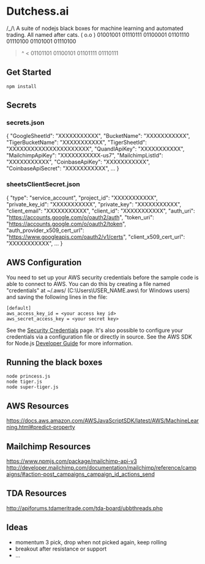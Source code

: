 
# Dutchess.ai

  /\_/\   A suite of nodejs black boxes for machine learning and automated trading. All named after cats.
 ( o.o )  01001001  01110111 01100001 01101110 01110100  01101001 01110100 
  > ^ <   01101101 01100101 01101111 01110111      

## Get Started

    npm install

## Secrets

### secrets.json
{
    "GoogleSheetId": "XXXXXXXXXXX",
    "BucketName": "XXXXXXXXXXX",
    "TigerBucketName": "XXXXXXXXXXX",
    "TigerSheetId": "XXXXXXXXXXXXXXXXXXXXXX",
    "QuandlApiKey": "XXXXXXXXXXX",
    "MailchimpApiKey": "XXXXXXXXXXX-us7",
    "MailchimpListId": "XXXXXXXXXXX",
    "CoinbaseApiKey": "XXXXXXXXXXX",
    "CoinbaseApiSecret": "XXXXXXXXXXX",
    ...
}

### sheetsClientSecret.json
{
    "type": "service_account",
    "project_id": "XXXXXXXXXXX",
    "private_key_id": "XXXXXXXXXXX",
    "private_key": "XXXXXXXXXXX",
    "client_email": "XXXXXXXXXXX",
    "client_id": "XXXXXXXXXXX",
    "auth_uri": "https://accounts.google.com/o/oauth2/auth",
    "token_uri": "https://accounts.google.com/o/oauth2/token",
    "auth_provider_x509_cert_url": "https://www.googleapis.com/oauth2/v1/certs",
    "client_x509_cert_url": "XXXXXXXXXXX",
    ...
}

## AWS Configuration

You need to set up your AWS security credentials before the sample code is able
to connect to AWS. You can do this by creating a file named "credentials" at ~/.aws/ 
(C:\Users\USER_NAME\.aws\ for Windows users) and saving the following lines in the file:

    [default]
    aws_access_key_id = <your access key id>
    aws_secret_access_key = <your secret key>

See the [Security Credentials](http://aws.amazon.com/security-credentials) page.
It's also possible to configure your credentials via a configuration file or
directly in source. See the AWS SDK for Node.js [Developer Guide](http://docs.aws.amazon.com/AWSJavaScriptSDK/guide/node-configuring.html)
for more information.

## Running the black boxes

    node princess.js
    node tiger.js
    node super-tiger.js

## AWS Resources
https://docs.aws.amazon.com/AWSJavaScriptSDK/latest/AWS/MachineLearning.html#predict-property

## Mailchimp Resources
https://www.npmjs.com/package/mailchimp-api-v3
http://developer.mailchimp.com/documentation/mailchimp/reference/campaigns/#action-post_campaigns_campaign_id_actions_send

## TDA Resources
http://apiforums.tdameritrade.com/tda-board/ubbthreads.php

## Ideas
- momentum 3 pick, drop when not picked again, keep rolling
- breakout after resistance or support
- ...


